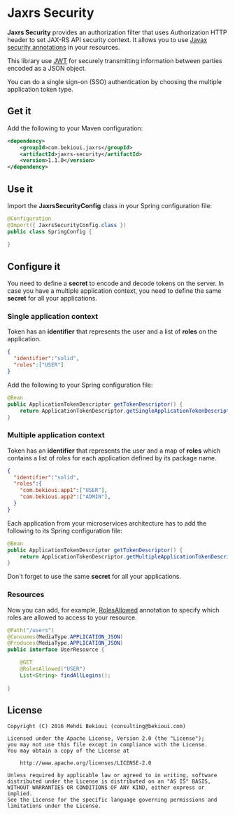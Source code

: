 # Jaxrs Security

**Jaxrs Security** provides an authorization filter that uses Authorization HTTP header to set JAX-RS API security context. It allows you to use [Javax security annotations](https://docs.oracle.com/javaee/7/api/javax/annotation/security/package-summary.html) in your resources.

This library use [JWT](https://jwt.io/) for securely transmitting information between parties encoded as a JSON object.

You can do a single sign-on (SSO) authentication by choosing the multiple application token type. 

## Get it

Add the following to your Maven configuration:

```xml
<dependency>
	<groupId>com.bekioui.jaxrs</groupId>
	<artifactId>jaxrs-security</artifactId>
	<version>1.1.0</version>
</dependency>
```

## Use it

Import the **JaxrsSecurityConfig** class in  your Spring configuration file:

```java
@Configuration
@Import({ JaxrsSecurityConfig.class })
public class SpringConfig {
  
}
```

## Configure it

You need to define a **secret** to encode and decode tokens on the server. In case you have a multiple application context, you need to define the same **secret** for all your applications. 

### Single application context

Token has an **identifier** that represents the user and a list of **roles** on the application.

```json
{
  "identifier":"solid",
  "roles":["USER"]
}
```

Add the following to your Spring configuration file:

```java
@Bean
public ApplicationTokenDescriptor getTokenDescriptor() {
	return ApplicationTokenDescriptor.getSingleApplicationTokenDescriptor(secret);
}
```

### Multiple application context

Token has an **identifier** that represents the user and a map of **roles** which contains a list of roles for each application defined by its package name.

```json
{
  "identifier":"solid",
  "roles":{
    "com.bekioui.app1":["USER"],
    "com.bekioui.app2":["ADMIN"],
  }
}
```

Each application from your microservices architecture has to add the following to its Spring configuration file:

```java
@Bean
public ApplicationTokenDescriptor getTokenDescriptor() {
	return ApplicationTokenDescriptor.getMultipleApplicationTokenDescriptor("com.bekioui.app", secret);
}
```

Don't forget to use the same **secret** for all your applications.

### Resources

Now you can add, for example, [RolesAllowed](https://docs.oracle.com/javaee/7/api/javax/annotation/security/RolesAllowed.html) annotation to specify which roles are allowed to access to your resource.

```java
@Path("/users")
@Consumes(MediaType.APPLICATION_JSON)
@Produces(MediaType.APPLICATION_JSON)
public interface UserResource {

    @GET
    @RolesAllowed("USER")
    List<String> findAllLogins();
    
}
```

## License
	
	Copyright (C) 2016 Mehdi Bekioui (consulting@bekioui.com)
	
	Licensed under the Apache License, Version 2.0 (the "License");
	you may not use this file except in compliance with the License.
	You may obtain a copy of the License at
	
		http://www.apache.org/licenses/LICENSE-2.0
	
	Unless required by applicable law or agreed to in writing, software
	distributed under the License is distributed on an "AS IS" BASIS,
	WITHOUT WARRANTIES OR CONDITIONS OF ANY KIND, either express or implied.
	See the License for the specific language governing permissions and
	limitations under the License.		